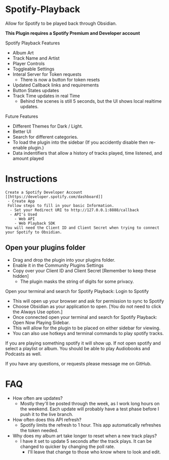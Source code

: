 # Spotify-Playback
Allow for Spotify to be played back through Obsidian. 

**This Plugin requires a Spotify Premium and Developer account**

Spotify Playback Features
   - Album Art
   - Track Name and Artist
   - Player Controls
   - Toggleable Settings
   - Interal Server for Token requests
        - There is now a button for token resets
   - Updated Callback links and requirements
   - Button States updates
   - Track Time updates in real Time
        - Behind the scenes is still 5 seconds, but the UI shows local realtime updates.


Future Features
- Different Themes for Dark / Light. 
- Better UI
- Search for different categories.
- To load the plugin into the sidebar (If you accidently disable then re-enable plugin.)
- Data indentifiers that allow a history of tracks played, time listened, and amount played

# Instructions
    Create a Spotify Developer Account [[https://developer.spotify.com/dashboard]]
     - Create App
     Follow steps to fill in your basic Information. 
      - Set your Redirect URI to http://127.0.0.1:8888/callback
      - API's Used
        - Web API
        - Web Playback SDK
    You will need the Client ID and Client Secret when trying to connect your Spotify to Obsidian.

## Open your plugins folder
- Drag and drop the plugin into your plugins folder.
- Enable it in the Community Plugins Settings
- Copy over your Client ID and Client Secret [Remember to keep these hidden]
    - The plugin masks the string of digits for some privacy.

Open your terminal and search for Spotify Playback: Login to Spotify
- This will open up your browser and ask for permission to sync to Spotify
- Choose Obsidian as your application to open. [You do not need to click the Always Use option.]
- Once connected open your terminal and search for Spotify Playback: Open Now Playing Sidebar.
- This will allow for the plugin to be placed on either sidebar for viewing.
- You can also use hotkeys and terminal commands to play spotify tracks.

If you are playing something spotify it will show up. If not open spotify and select a playlist or album. You should be able to play Audiobooks and Podcasts as well.

If you have any questions, or requests please message me on GitHub.

# FAQ
- How often are updates?
    - Mostly they'll be posted through the week, as I work long hours on the weekend. Each update will probably have a test phase before I push it to the live branch. 
- How often does this API refresh?
    - Spotify limits the refresh to 1 hour. This app automatically refreshes the token needed.
- Why does my album art take longer to reset when a new track plays?
    - I have it set to update 5 seconds after the track plays. It can be changed to quicker by changing the poll rate. 
        - I'll leave that change to those who know where to look and edit.
